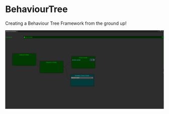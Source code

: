 # BehaviourTree
Creating a Behaviour Tree Framework from the ground up!



![alt text](https://github.com/tvmolin/BehaviourTree/blob/main/behaviour.png?raw=true)
